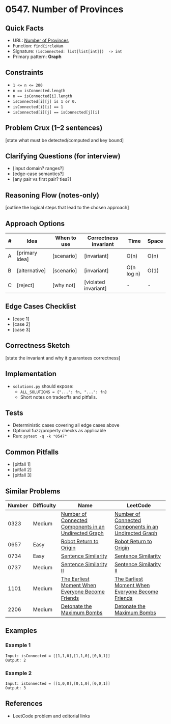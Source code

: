 # 0547. Number of Provinces

## Quick Facts

- URL: [Number of Provinces](https://leetcode.com/problems/number-of-provinces/)
- Function: `findCircleNum`
- Signature: `(isConnected: list[list[int]])  -> int`
- Primary pattern: **Graph**

## Constraints

- `1 <= n <= 200`
- `n == isConnected.length`
- `n == isConnected[i].length`
- `isConnected[i][j] is 1 or 0.`
- `isConnected[i][i] == 1`
- `isConnected[i][j] == isConnected[j][i]`

## Problem Crux (1–2 sentences)

[state what must be detected/computed and key bound]

## Clarifying Questions (for interview)

- [input domain? ranges?]
- [edge-case semantics?]
- [any pair vs first pair? ties?]

## Reasoning Flow (notes-only)

[outline the logical steps that lead to the chosen approach]

## Approach Options

| # | Idea | When to use | Correctness invariant | Time | Space |
|---|------|-------------|-----------------------|------|-------|
| A | [primary idea] | [scenario] | [invariant] | O(n) | O(n) |
| B | [alternative] | [scenario] | [invariant] | O(n log n) | O(1) |
| C | [reject] | [why not] | [violated invariant] | - | - |

## Edge Cases Checklist

- [case 1]
- [case 2]
- [case 3]

## Correctness Sketch

[state the invariant and why it guarantees correctness]

## Implementation

- `solutions.py` should expose:
  - `ALL_SOLUTIONS = {"...": fn, "...": fn}`
  - Short notes on tradeoffs and pitfalls.

## Tests

- Deterministic cases covering all edge cases above
- Optional fuzz/property checks as applicable
- Run: `pytest -q -k "0547"`

## Common Pitfalls

- [pitfall 1]
- [pitfall 2]
- [pitfall 3]

## Similar Problems

| Number | Difficulty | Name | LeetCode |
|---|---|---|---|
| 0323 | Medium | [Number of Connected Components in an Undirected Graph](../0323-number-of-connected-components-in-an-undirected-graph/readme.md) | [Number of Connected Components in an Undirected Graph](https://leetcode.com/problems/number-of-connected-components-in-an-undirected-graph/) |
| 0657 | Easy | [Robot Return to Origin](../0657-robot-return-to-origin/readme.md) | [Robot Return to Origin](https://leetcode.com/problems/robot-return-to-origin/) |
| 0734 | Easy | [Sentence Similarity](../0734-sentence-similarity/readme.md) | [Sentence Similarity](https://leetcode.com/problems/sentence-similarity/) |
| 0737 | Medium | [Sentence Similarity II](../0737-sentence-similarity-ii/readme.md) | [Sentence Similarity II](https://leetcode.com/problems/sentence-similarity-ii/) |
| 1101 | Medium | [The Earliest Moment When Everyone Become Friends](../1101-the-earliest-moment-when-everyone-become-friends/readme.md) | [The Earliest Moment When Everyone Become Friends](https://leetcode.com/problems/the-earliest-moment-when-everyone-become-friends/) |
| 2206 | Medium | [Detonate the Maximum Bombs](../2206-detonate-the-maximum-bombs/readme.md) | [Detonate the Maximum Bombs](https://leetcode.com/problems/detonate-the-maximum-bombs/) |

## Examples

### Example 1

```text
Input: isConnected = [[1,1,0],[1,1,0],[0,0,1]]
Output: 2
```

### Example 2

```text
Input: isConnected = [[1,0,0],[0,1,0],[0,0,1]]
Output: 3
```

## References

- LeetCode problem and editorial links
